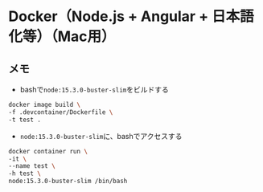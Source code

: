 # Docker（Node.js + Angular + 日本語化等）（Mac用）

## メモ

- bashで`node:15.3.0-buster-slim`をビルドする

```bash
docker image build \
-f .devcontainer/Dockerfile \
-t test .
```

- `node:15.3.0-buster-slim`に、bashでアクセスする

```bash
docker container run \
-it \
--name test \
-h test \
node:15.3.0-buster-slim /bin/bash
```
